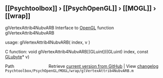 ## [[Psychtoolbox]] &#8250; [[PsychOpenGL]] &#8250; [[MOGL]] &#8250; [[wrap]]

glVertexAttrib4NubvARB  Interface to [OpenGL](OpenGL) function glVertexAttrib4NubvARB  
  
usage:  glVertexAttrib4NubvARB( index, v )  
  
C function:  void glVertexAttrib4NubvARB[(GLuint]((GLuint) index, const [GLubyte](GLubyte)\* v)  




<div class="code_header" style="text-align:right;">
  <span style="float:left;">Path&nbsp;&nbsp;</span> <span class="counter">Retrieve <a href=
  "https://raw.github.com/Psychtoolbox-3/Psychtoolbox-3/beta/Psychtoolbox/PsychOpenGL/MOGL/wrap/glVertexAttrib4NubvARB.m">current version from GitHub</a> | View <a href=
  "https://github.com/Psychtoolbox-3/Psychtoolbox-3/commits/beta/Psychtoolbox/PsychOpenGL/MOGL/wrap/glVertexAttrib4NubvARB.m">changelog</a></span>
</div>
<div class="code">
  <code>Psychtoolbox/PsychOpenGL/MOGL/wrap/glVertexAttrib4NubvARB.m</code>
</div>

